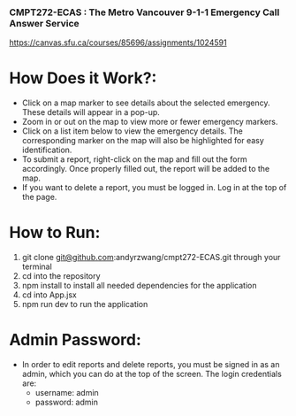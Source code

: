 ### CMPT272-ECAS : The Metro Vancouver 9-1-1 Emergency Call Answer Service

https://canvas.sfu.ca/courses/85696/assignments/1024591

# How Does it Work?:
- Click on a map marker to see details about the selected emergency. These details will appear in a pop-up.
- Zoom in or out on the map to view more or fewer emergency markers.
- Click on a list item below to view the emergency details. The corresponding marker on the map will also be highlighted for easy identification.
- To submit a report, right-click on the map and fill out the form accordingly. Once properly filled out, the report will be added to the map.
- If you want to delete a report, you must be logged in. Log in at the top of the page.


# How to Run:
1. git clone git@github.com:andyrzwang/cmpt272-ECAS.git through your terminal
2. cd into the repository
3. npm install to install all needed dependencies for the application
4. cd into App.jsx
5. npm run dev to run the application

# Admin Password:
- In order to edit reports and delete reports, you must be signed in as an admin, which you can do at the top of the screen. The login credentials are:
  - username: admin
  - password: admin 
